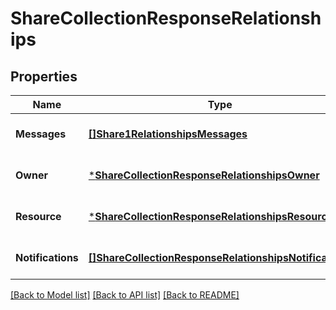 # ShareCollectionResponseRelationships

## Properties
Name | Type | Description | Notes
------------ | ------------- | ------------- | -------------
**Messages** | [**[]Share1RelationshipsMessages**](Share_1_relationships_messages.md) | PLACEHOLDER | [optional] [default to null]
**Owner** | [***ShareCollectionResponseRelationshipsOwner**](ShareCollectionResponse_relationships_owner.md) |  | [optional] [default to null]
**Resource** | [***ShareCollectionResponseRelationshipsResource**](ShareCollectionResponse_relationships_resource.md) |  | [optional] [default to null]
**Notifications** | [**[]ShareCollectionResponseRelationshipsNotifications**](ShareCollectionResponse_relationships_notifications.md) | PLACEHOLDER | [optional] [default to null]

[[Back to Model list]](../README.md#documentation-for-models) [[Back to API list]](../README.md#documentation-for-api-endpoints) [[Back to README]](../README.md)

